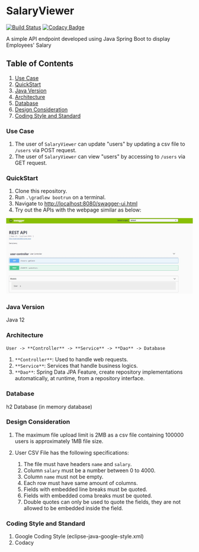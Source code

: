 # SalaryViewer

[![Build Status](https://travis-ci.org/chanjunweimy/SalaryViewer.svg?branch=master)](https://travis-ci.org/chanjunweimy/SalaryViewer)
[![Codacy Badge](https://api.codacy.com/project/badge/Grade/113396cfca23473386ae3519972c1686)](https://www.codacy.com/app/chanjunweimy/SalaryViewer?utm_source=github.com&amp;utm_medium=referral&amp;utm_content=chanjunweimy/SalaryViewer&amp;utm_campaign=Badge_Grade)

A simple API endpoint developed using Java Spring Boot to display Employees' Salary

## Table of Contents
1.  [Use Case](#Use-Case)
2.  [QuickStart](#QuickStart)
3.  [Java Version](#Java-Version)
4.  [Architecture](#Architecture)
5.  [Database](#Database)
6.  [Design Consideration](#Design-Consideration)
7.  [Coding Style and Standard](#Coding-Style-and-Standard)

### Use Case
1.  The user of ``SalaryViewer`` can update "users" by updating a csv file to ``/users`` via POST request.
2.  The user of ``SalaryViewer`` can view "users" by accessing to ``/users`` via GET request.

### QuickStart
1.  Clone this repository.
2.  Run ``.\gradlew bootrun`` on a terminal.
3.  Navigate to <http://localhost:8080/swagger-ui.html>
4.  Try out the APIs with the webpage similar as below:

![swagger-ui](doc/swagger-ui.jpg)

### Java Version
Java 12

### Architecture
``User -> **Controller** -> **Service** -> **Dao** -> Database``

1.  ``**Controller**``: Used to handle web requests.
2.  ``**Service**``: Services that handle business logics.
3.  ``**Dao**``: Spring Data JPA Feature, create repository implementations automatically, at runtime, from a repository interface.

### Database
h2 Database (in memory database)

### Design Consideration
1.  The maximum file upload limit is 2MB as a csv file containing 100000 users is approximately 1MB file size.

2.  User CSV File has the following specifications:

    1.  The file must have headers ``name`` and ``salary``.
    2.  Column ``salary`` must be a number between 0 to 4000.
    3.  Column ``name`` must not be empty.
    4.  Each row must have same amount of columns.
    5.  Fields with embedded line breaks must be quoted. 
    6.  Fields with embedded coma breaks must be quoted.   
    7.  Double quotes can only be used to quote the fields, they are not allowed to be embedded inside the field.

### Coding Style and Standard
1.  Google Coding Style (eclipse-java-google-style.xml)
2.  Codacy